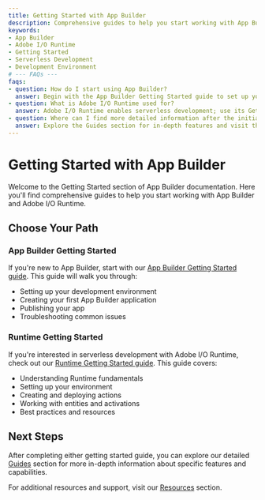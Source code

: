 ```yaml
---
title: Getting Started with App Builder
description: Comprehensive guides to help you start working with App Builder and Adobe I/O Runtime, including setup, development, and deployment.
keywords:
- App Builder
- Adobe I/O Runtime
- Getting Started
- Serverless Development
- Development Environment
# --- FAQs ---
faqs:
- question: How do I start using App Builder?
  answer: Begin with the App Builder Getting Started guide to set up your environment, create your first app, publish it, and troubleshoot common issues.
- question: What is Adobe I/O Runtime used for?
  answer: Adobe I/O Runtime enables serverless development; use its Getting Started guide to learn fundamentals, environment setup, deploying actions, and best practices.
- question: Where can I find more detailed information after the initial guides?
  answer: Explore the Guides section for in-depth features and visit the Resources section for additional support and materials.
---
```
# Getting Started with App Builder

Welcome to the Getting Started section of App Builder documentation. Here you'll find comprehensive guides to help you start working with App Builder and Adobe I/O Runtime.

## Choose Your Path

### App Builder Getting Started
If you're new to App Builder, start with our [App Builder Getting Started guide](app_builder_get_started/app-builder-intro.md). This guide will walk you through:
- Setting up your development environment
- Creating your first App Builder application
- Publishing your app
- Troubleshooting common issues

### Runtime Getting Started
If you're interested in serverless development with Adobe I/O Runtime, check out our [Runtime Getting Started guide](runtime_getting_started/index.md). This guide covers:
- Understanding Runtime fundamentals
- Setting up your environment
- Creating and deploying actions
- Working with entities and activations
- Best practices and resources

## Next Steps

After completing either getting started guide, you can explore our detailed [Guides](../guides/index.md) section for more in-depth information about specific features and capabilities.

For additional resources and support, visit our [Resources](../resources/index.md) section. 
